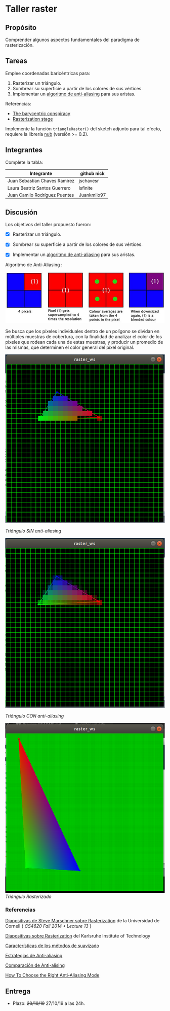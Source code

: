 # Taller raster

## Propósito

Comprender algunos aspectos fundamentales del paradigma de rasterización.

## Tareas

Emplee coordenadas baricéntricas para:

1. Rasterizar un triángulo.
2. Sombrear su superficie a partir de los colores de sus vértices.
3. Implementar un [algoritmo de anti-aliasing](https://www.scratchapixel.com/lessons/3d-basic-rendering/rasterization-practical-implementation/rasterization-practical-implementation) para sus aristas.

Referencias:

* [The barycentric conspiracy](https://fgiesen.wordpress.com/2013/02/06/the-barycentric-conspirac/)
* [Rasterization stage](https://www.scratchapixel.com/lessons/3d-basic-rendering/rasterization-practical-implementation/rasterization-stage)

Implemente la función ```triangleRaster()``` del sketch adjunto para tal efecto, requiere la librería [nub](https://github.com/visualcomputing/nub/releases) (versión >= 0.2).

## Integrantes

Complete la tabla:

| Integrante | github nick |
|------------|-------------|
|Juan Sebastian Chaves Ramirez|jschavesr|
|Laura Beatriz Santos Guerrero|lsfinite|
|Juan Camilo Rodríguez Puentes|Juankmilo97|
	
## Discusión

Los objetivos del taller propuesto fueron:

- [x] Rasterizar un triángulo.
- [x] Sombrear su superficie a partir de los colores de sus vértices.
- [x] Implementar un [algoritmo de anti-aliasing](https://www.scratchapixel.com/lessons/3d-basic-rendering/rasterization-practical-implementation/rasterization-practical-implementation) para sus aristas.


Algoritmo de Anti-Aliasing :

![alt text](AAexplaining.png "Algoritmo")

Se busca que los píxeles individuales dentro de un polígono se dividan en múltiples muestras de cobertura, con la finalidad de analizar el color de los píxeles que rodean cada una de estas muestras, y producir un promedio de las mismas, que determinen el color general del píxel original.

![Without Anti Aliasing](withoutAA.png)

_Triángulo SIN anti-aliasing_

![With Anti Aliasing](withAA.png)

_Triángulo CON anti-aliasing_

![Triangle Rasterization](withAAraster.png)
_Triángulo Rasterizado_

### Referencias

[Diapositivas de Steve Marschner sobre Rasterization](https://github.com/GraphicHacking/VC-Workshops/blob/master/workshop3/13rasterization.pdf) de la Universidad de Cornell { *CS4620 Fall 2014 • Lecture 13* }

[Diapositivas sobre Rasterization](https://github.com/GraphicHacking/VC-Workshops/blob/master/workshop3/01_rasterisierung.pdf) del Karlsruhe Institute of Technology

[Características de los métodos de suavizado](http://overclock.pl/articles/show/id/697,2,5,charakterystyka-metod-wygladzania)

[Estrategias de Anti-aliasing](https://web.cs.wpi.edu/~matt/courses/cs563/talks/antialiasing/methods.html)
 
[Comparación de Anti-alising](https://sapphirenation.net/anti-aliasing-comparison-performance-quality/)
 
[How To Choose the Right Anti-Aliasing Mode](https://www.tested.com/tech/pcs/1194-how-to-choose-the-right-anti-aliasing-mode-for-your-gpu/)

## Entrega

* Plazo: ~~20/10/19~~ 27/10/19 a las 24h.
